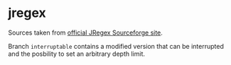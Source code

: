 # jregex

Sources taken from [official JRegex Sourceforge site](https://sourceforge.net/projects/jregex/files/jregex/jregex-1.2_01/).

Branch `interruptable` contains a modified version that can be interrupted and the posbility to set an arbitrary depth limit.
